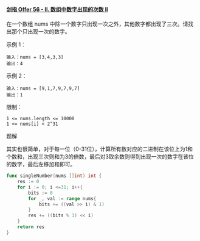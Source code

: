#### [剑指 Offer 56 - II. 数组中数字出现的次数 II](https://leetcode.cn/problems/shu-zu-zhong-shu-zi-chu-xian-de-ci-shu-ii-lcof/)

在一个数组 nums 中除一个数字只出现一次之外，其他数字都出现了三次。请找出那个只出现一次的数字。

 

示例 1：

```
输入：nums = [3,4,3,3]
输出：4
```

示例 2：

```
输入：nums = [9,1,7,9,7,9,7]
输出：1
```


限制：

```
1 <= nums.length <= 10000
1 <= nums[i] < 2^31
```



题解

其实也很简单，对于每一位（0-31位），计算所有数对应的二进制在该位上为1和个数和，出现三次则和为3的倍数，最后对3取余数则得到出现一次的数字在该位的数字，最后左移加和即可。

```go
func singleNumber(nums []int) int {
    res := 0
    for i := 0; i <=31; i++{
        bits := 0
        for _, val := range nums{
            bits += ((val >> i) & 1)
        }
        res += ((bits % 3) << i)
    }
    return res
}
```

